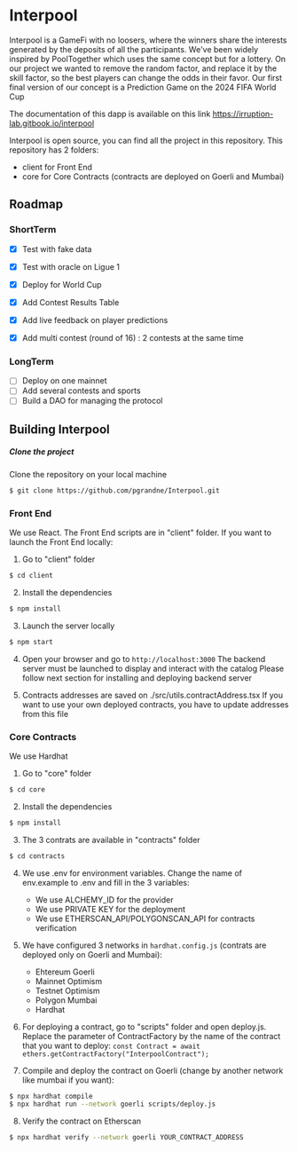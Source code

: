 # Interpool
Interpool is a GameFi with no loosers, where the winners share the interests generated by the deposits of all the participants.
We've been widely inspired by PoolTogether which uses the same concept but for a lottery. On our project we wanted to remove the random factor, and replace it by the skill factor, so the best players can change the odds in their favor.
Our first final version of our concept is a Prediction Game on the 2024 FIFA World Cup

The documentation of this dapp is available on this link https://irruption-lab.gitbook.io/interpool


Interpool is open source, you can find all the project in this repository.
This repository has 2 folders:
- client for Front End
- core for Core Contracts (contracts are deployed on Goerli and Mumbai)

## Roadmap

### ShortTerm
- [x] Test with fake data
- [x] Test with oracle on Ligue 1
- [X] Deploy for World Cup
- [X] Add Contest Results Table
- [X] Add live feedback on player predictions
- [X] Add multi contest (round of 16) : 2 contests at the same time

  
### LongTerm
- [ ] Deploy on one mainnet
- [ ] Add several contests and sports
- [ ] Build a DAO for managing the protocol

## Building Interpool
##### Clone the project
Clone the repository on your local machine
```bash
$ git clone https://github.com/pgrandne/Interpool.git
```

### Front End ###
We use React. The Front End scripts are in "client" folder.
If you want to launch the Front End locally:

1. Go to "client" folder
```bash
$ cd client
```

2. Install the dependencies
```bash
$ npm install
```

3. Launch the server locally
```bash
$ npm start
```

4. Open your browser and go to `http://localhost:3000`
The backend server must be launched to display and interact with the catalog
Please follow next section for installing and deploying backend server

5. Contracts addresses are saved on ./src/utils.contractAddress.tsx
If you want to use your own deployed contracts, you have to update addresses from this file

### Core Contracts ###
We use Hardhat

1. Go to "core" folder
```bash
$ cd core
```

2. Install the dependencies
```bash
$ npm install
```

3. The 3 contrats are available in "contracts" folder
```bash
$ cd contracts
```

4. We use .env for environment variables. Change the name of env.example to .env and fill in the 3 variables:
   - We use ALCHEMY_ID for the provider
   - We use PRIVATE KEY for the deployment
   - We use ETHERSCAN_API/POLYGONSCAN_API for contracts verification

5. We have configured 3 networks in `hardhat.config.js` (contrats are deployed only on Goerli and Mumbai):
   - Ehtereum Goerli
   - Mainnet Optimism
   - Testnet Optimism
   - Polygon Mumbai
   - Hardhat

6. For deploying a contract, go to "scripts" folder and open deploy.js. Replace the parameter of ContractFactory by the name of the contract that you want to deploy:
`const Contract = await ethers.getContractFactory("InterpoolContract");`

7. Compile and deploy the contract on Goerli (change by another network like mumbai if you want):
```bash
$ npx hardhat compile
$ npx hardhat run --network goerli scripts/deploy.js
```
8. Verify the contract on Etherscan
```bash
$ npx hardhat verify --network goerli YOUR_CONTRACT_ADDRESS
```